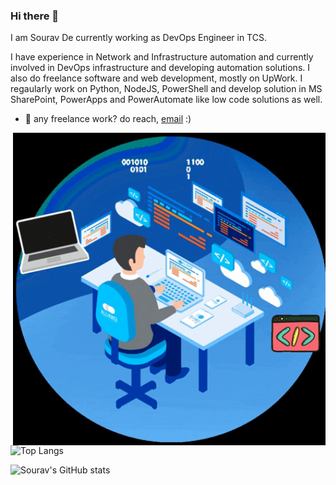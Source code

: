 ### Hi there 👋
I am Sourav De currently working as DevOps Engineer in TCS.

I have experience in Network and Infrastructure automation and currently involved in DevOps infrastructure and developing automation solutions. I also do freelance software and web development, mostly on UpWork. I regaularly work on Python, NodeJS, PowerShell and develop solution in MS SharePoint, PowerApps and PowerAutomate like low code solutions as well.

- 💼 any freelance work? do reach, [email](mailto:srvz39@gmail.com) :)

<img align="right" alt="GIF" src="https://github.com/Sr-vZ/Sr-vZ/raw/main/busyprogrammer.gif" width="500" height="500" />

![Top Langs](https://github-readme-stats.vercel.app/api/top-langs/?username=Sr-vZ&layout=compact&show_icons=true&theme=radical)

![Sourav's GitHub stats](https://github-readme-stats.vercel.app/api?username=Sr-vZ&show_icons=true&theme=radical)

<!--
**Sr-vZ/Sr-vZ** is a ✨ _special_ ✨ repository because its `README.md` (this file) appears on your GitHub profile.

Here are some ideas to get you started:

- 🔭 I’m currently working on ...
- 🌱 I’m currently learning ...
- 👯 I’m looking to collaborate on ...
- 🤔 I’m looking for help with ...
- 💬 Ask me about ...
- 📫 How to reach me: ...
- 😄 Pronouns: ...
- ⚡ Fun fact: ...
-->
